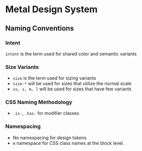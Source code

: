 # Metal Design System

## Naming Conventions

### Intent

`intent` is the term used for shared color and semantic variants

### Size Variants

- `size` is the term used for sizing variants
- `size-*` will be used for sizes that utilize the normal scale
- `xs, s, m, l` will be used for sizes that have few variants

### CSS Naming Methodology

- `.is-`, `.has-` for modifier classes

### Namespacing

- No namespacing for design tokens
- `m` namespace for CSS class names at the block level.
